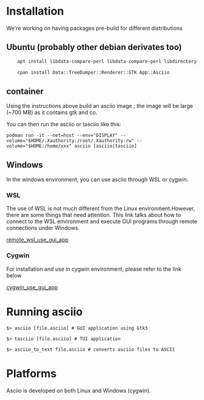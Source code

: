 # Installation

We're working on having packages pre-build for different distributions

## Ubuntu (probably other debian derivates too)

```bash
    apt install libdata-compare-perl libdata-compare-perl libdirectory-scratch-structured-perl libeval-context-perl libextutils-pkgconfig-perl libfile-homedir-perl libgtk3-perl libio-prompter-perl libterm-size-any-perl libterm-termkey-perl libtest-block-perl libtermkey-dev libmodule-build-perl libsereal-perl libcompress-bzip2-perl libpango-perl libcarp-clan-perl libtest-deep-perl libtest-most-perl libdevel-stacktrace-perl libexception-class-perl libcapture-tiny-perl libtest-differences-perl libmodule-util-perl libtest-nowarnings-perl 

    cpan install Data::TreeDumper::Renderer::GTK App::Asciio

```

## container

Using the instructions above build an asciio image ; the image will be large (~700 MB) as it contains gtk and co.

You can then run the asciio or tasciio like this:

```
podman run -it --net=host --env="DISPLAY" --volume="$HOME/.Xauthority:/root/.Xauthority:rw" --volume="$HOME:/home/xxx" asciio [asciio|tasciio]
```

## Windows

In the windows environment, you can use asciio through WSL or cygwin.

### WSL

The use of WSL is not much different from the Linux environment.However, there are some things that need attention. This link talks about how to connect to the WSL environment and execute GUI programs through remote connections under Windows.

[remote_wsl_use_gui_app](https://github.com/qindapao/linux_app_use_in_windows/blob/main/remote_wsl_use_gui_app.md)

### Cygwin

For installation and use in cygwin environment, please refer to the link below

[cygwin_use_gui_app](https://github.com/qindapao/linux_app_use_in_windows/blob/main/cygwin_use_gui_app.md)


# Running asciio

    $> asciio [file.asciio] # GUI application using Gtk3

    $> tasciio [file.asciio] # TUI application

    $> asciio_to_text file.asciio # converts asciio files to ASCII


# Platforms

Asciio is developed on both Linux and Windows (cygwin).

